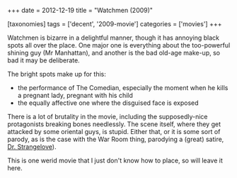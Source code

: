 +++
date = 2012-12-19
title = "Watchmen (2009)"

[taxonomies]
tags = ['decent', '2009-movie']
categories = ['movies']
+++

Watchmen is bizarre in a delightful manner, though it has annoying black
spots all over the place. One major one is everything about the
too-powerful shining guy (Mr Manhattan), and another is the bad old-age
make-up, so bad it may be deliberate.

The bright spots make up for this:

-   the performance of The Comedian, especially the moment when he kills
    a pregnant lady, pregnant with his child
-   the equally affective one where the disguised face is exposed

There is a lot of brutality in the movie, including the supposedly-nice
protagonists breaking bones needlessly. The scene itself, where they get
attacked by some oriental guys, is stupid. Either that, or it is some
sort of parody, as is the case with the War Room thing, parodying a
(great) satire, [Dr. Strangelove]).

This is one werid movie that I just don\'t know how to place, so will
leave it here.

  [Dr. Strangelove]: http://movies.tshepang.net/dr-strangelove-1964

